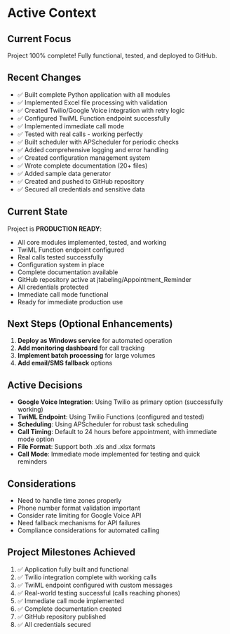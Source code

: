 # Active Context

## Current Focus
Project 100% complete! Fully functional, tested, and deployed to GitHub.

## Recent Changes
- ✅ Built complete Python application with all modules
- ✅ Implemented Excel file processing with validation
- ✅ Created Twilio/Google Voice integration with retry logic
- ✅ Configured TwiML Function endpoint successfully
- ✅ Implemented immediate call mode
- ✅ Tested with real calls - working perfectly
- ✅ Built scheduler with APScheduler for periodic checks
- ✅ Added comprehensive logging and error handling
- ✅ Created configuration management system
- ✅ Wrote complete documentation (20+ files)
- ✅ Added sample data generator
- ✅ Created and pushed to GitHub repository
- ✅ Secured all credentials and sensitive data

## Current State
Project is **PRODUCTION READY**:
- All core modules implemented, tested, and working
- TwiML Function endpoint configured
- Real calls tested successfully
- Configuration system in place
- Complete documentation available
- GitHub repository active at jtabeling/Appointment_Reminder
- All credentials protected
- Immediate call mode functional
- Ready for immediate production use

## Next Steps (Optional Enhancements)
1. **Deploy as Windows service** for automated operation
2. **Add monitoring dashboard** for call tracking
3. **Implement batch processing** for large volumes
4. **Add email/SMS fallback** options

## Active Decisions
- **Google Voice Integration**: Using Twilio as primary option (successfully working)
- **TwiML Endpoint**: Using Twilio Functions (configured and tested)
- **Scheduling**: Using APScheduler for robust task scheduling
- **Call Timing**: Default to 24 hours before appointment, with immediate mode option
- **File Format**: Support both .xls and .xlsx formats
- **Call Mode**: Immediate mode implemented for testing and quick reminders

## Considerations
- Need to handle time zones properly
- Phone number format validation important
- Consider rate limiting for Google Voice API
- Need fallback mechanisms for API failures
- Compliance considerations for automated calling

## Project Milestones Achieved
1. ✅ Application fully built and functional
2. ✅ Twilio integration complete with working calls
3. ✅ TwiML endpoint configured with custom messages
4. ✅ Real-world testing successful (calls reaching phones)
5. ✅ Immediate call mode implemented
6. ✅ Complete documentation created
7. ✅ GitHub repository published
8. ✅ All credentials secured

